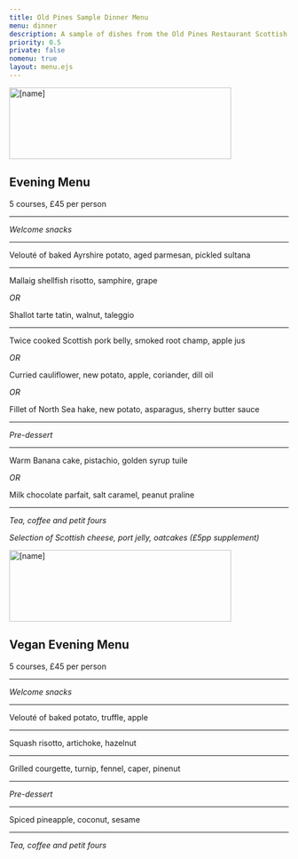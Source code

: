 ```yaml
---
title: Old Pines Sample Dinner Menu
menu: dinner
description: A sample of dishes from the Old Pines Restaurant Scottish dinner menu.
priority: 0.5
private: false
nomenu: true
layout: menu.ejs
---
```


<article>

<a href="[root]restaurant/"><img src="[root]images/old-pines-logo.png" alt="[name]" width="400" height="129" /></a>

# Evening Menu

5 courses, £45 per person

---

*Welcome snacks*

---

Velout&eacute; of baked Ayrshire potato, aged parmesan, pickled sultana

---

Mallaig shellfish risotto, samphire, grape

*OR*

Shallot tarte tatin, walnut, taleggio

---

Twice cooked Scottish pork belly, smoked root champ, apple jus

*OR*

Curried cauliflower, new potato, apple, coriander, dill oil

*OR*

Fillet of North Sea hake, new potato, asparagus, sherry butter sauce

---

*Pre-dessert*

---

Warm Banana cake, pistachio, golden syrup tuile

*OR*

Milk chocolate parfait, salt caramel, peanut praline

---

*Tea, coffee and petit fours*

*Selection of Scottish cheese, port jelly, oatcakes (£5pp supplement)*

</article>
<article>

<a href="[root]restaurant/"><img src="[root]images/old-pines-logo.png" alt="[name]" width="400" height="129" /></a>

# Vegan Evening Menu

5 courses, £45 per person

---

*Welcome snacks*

---

Velout&eacute; of baked potato, truffle, apple

---

Squash risotto, artichoke, hazelnut

---

Grilled courgette, turnip, fennel, caper, pinenut

---

*Pre-dessert*

---

Spiced pineapple, coconut, sesame

---

*Tea, coffee and petit fours*

</article>
